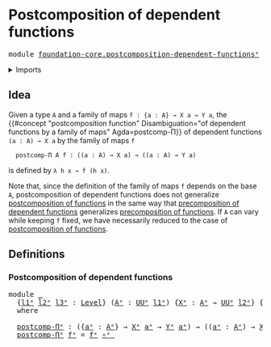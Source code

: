 # Postcomposition of dependent functions

<pre class="Agda"><a id="51" class="Keyword">module</a> <a id="58" href="foundation-core.postcomposition-dependent-functions%25E1%25B5%2589.html" class="Module">foundation-core.postcomposition-dependent-functionsᵉ</a> <a id="111" class="Keyword">where</a>
</pre>
<details><summary>Imports</summary>

<pre class="Agda"><a id="167" class="Keyword">open</a> <a id="172" class="Keyword">import</a> <a id="179" href="foundation.universe-levels%25E1%25B5%2589.html" class="Module">foundation.universe-levelsᵉ</a>

<a id="208" class="Keyword">open</a> <a id="213" class="Keyword">import</a> <a id="220" href="foundation-core.function-types%25E1%25B5%2589.html" class="Module">foundation-core.function-typesᵉ</a>
</pre>
</details>

## Idea

Given a type `A` and a family of maps `f : {a : A} → X a → Y a`, the
{{#concept "postcomposition function" Disambiguation="of dependent functions by a family of maps" Agda=postcomp-Π}}
of dependent functions `(a : A) → X a` by the family of maps `f`

```text
  postcomp-Π A f : ((a : A) → X a) → ((a : A) → Y a)
```

is defined by `λ h x → f (h x)`.

Note that, since the definition of the family of maps `f` depends on the base
`A`, postcomposition of dependent functions does not generalize
[postcomposition of functions](foundation-core.postcomposition-functions.md) in
the same way that
[precomposition of dependent functions](foundation-core.precomposition-dependent-functions.md)
generalizes
[precomposition of functions](foundation-core.precomposition-functions.md). If
`A` can vary while keeping `f` fixed, we have necessarily reduced to the case of
[postcomposition of functions](foundation-core.postcomposition-functions.md).

## Definitions

### Postcomposition of dependent functions

<pre class="Agda"><a id="1283" class="Keyword">module</a> <a id="1290" href="foundation-core.postcomposition-dependent-functions%25E1%25B5%2589.html#1290" class="Module">_</a>
  <a id="1294" class="Symbol">{</a><a id="1295" href="foundation-core.postcomposition-dependent-functions%25E1%25B5%2589.html#1295" class="Bound">l1ᵉ</a> <a id="1299" href="foundation-core.postcomposition-dependent-functions%25E1%25B5%2589.html#1299" class="Bound">l2ᵉ</a> <a id="1303" href="foundation-core.postcomposition-dependent-functions%25E1%25B5%2589.html#1303" class="Bound">l3ᵉ</a> <a id="1307" class="Symbol">:</a> <a id="1309" href="Agda.Primitive.html#742" class="Postulate">Level</a><a id="1314" class="Symbol">}</a> <a id="1316" class="Symbol">(</a><a id="1317" href="foundation-core.postcomposition-dependent-functions%25E1%25B5%2589.html#1317" class="Bound">Aᵉ</a> <a id="1320" class="Symbol">:</a> <a id="1322" href="Agda.Primitive.html#429" class="Primitive">UUᵉ</a> <a id="1326" href="foundation-core.postcomposition-dependent-functions%25E1%25B5%2589.html#1295" class="Bound">l1ᵉ</a><a id="1329" class="Symbol">)</a> <a id="1331" class="Symbol">{</a><a id="1332" href="foundation-core.postcomposition-dependent-functions%25E1%25B5%2589.html#1332" class="Bound">Xᵉ</a> <a id="1335" class="Symbol">:</a> <a id="1337" href="foundation-core.postcomposition-dependent-functions%25E1%25B5%2589.html#1317" class="Bound">Aᵉ</a> <a id="1340" class="Symbol">→</a> <a id="1342" href="Agda.Primitive.html#429" class="Primitive">UUᵉ</a> <a id="1346" href="foundation-core.postcomposition-dependent-functions%25E1%25B5%2589.html#1299" class="Bound">l2ᵉ</a><a id="1349" class="Symbol">}</a> <a id="1351" class="Symbol">{</a><a id="1352" href="foundation-core.postcomposition-dependent-functions%25E1%25B5%2589.html#1352" class="Bound">Yᵉ</a> <a id="1355" class="Symbol">:</a> <a id="1357" href="foundation-core.postcomposition-dependent-functions%25E1%25B5%2589.html#1317" class="Bound">Aᵉ</a> <a id="1360" class="Symbol">→</a> <a id="1362" href="Agda.Primitive.html#429" class="Primitive">UUᵉ</a> <a id="1366" href="foundation-core.postcomposition-dependent-functions%25E1%25B5%2589.html#1303" class="Bound">l3ᵉ</a><a id="1369" class="Symbol">}</a>
  <a id="1373" class="Keyword">where</a>

  <a id="1382" href="foundation-core.postcomposition-dependent-functions%25E1%25B5%2589.html#1382" class="Function">postcomp-Πᵉ</a> <a id="1394" class="Symbol">:</a> <a id="1396" class="Symbol">({</a><a id="1398" href="foundation-core.postcomposition-dependent-functions%25E1%25B5%2589.html#1398" class="Bound">aᵉ</a> <a id="1401" class="Symbol">:</a> <a id="1403" href="foundation-core.postcomposition-dependent-functions%25E1%25B5%2589.html#1317" class="Bound">Aᵉ</a><a id="1405" class="Symbol">}</a> <a id="1407" class="Symbol">→</a> <a id="1409" href="foundation-core.postcomposition-dependent-functions%25E1%25B5%2589.html#1332" class="Bound">Xᵉ</a> <a id="1412" href="foundation-core.postcomposition-dependent-functions%25E1%25B5%2589.html#1398" class="Bound">aᵉ</a> <a id="1415" class="Symbol">→</a> <a id="1417" href="foundation-core.postcomposition-dependent-functions%25E1%25B5%2589.html#1352" class="Bound">Yᵉ</a> <a id="1420" href="foundation-core.postcomposition-dependent-functions%25E1%25B5%2589.html#1398" class="Bound">aᵉ</a><a id="1422" class="Symbol">)</a> <a id="1424" class="Symbol">→</a> <a id="1426" class="Symbol">((</a><a id="1428" href="foundation-core.postcomposition-dependent-functions%25E1%25B5%2589.html#1428" class="Bound">aᵉ</a> <a id="1431" class="Symbol">:</a> <a id="1433" href="foundation-core.postcomposition-dependent-functions%25E1%25B5%2589.html#1317" class="Bound">Aᵉ</a><a id="1435" class="Symbol">)</a> <a id="1437" class="Symbol">→</a> <a id="1439" href="foundation-core.postcomposition-dependent-functions%25E1%25B5%2589.html#1332" class="Bound">Xᵉ</a> <a id="1442" href="foundation-core.postcomposition-dependent-functions%25E1%25B5%2589.html#1428" class="Bound">aᵉ</a><a id="1444" class="Symbol">)</a> <a id="1446" class="Symbol">→</a> <a id="1448" class="Symbol">((</a><a id="1450" href="foundation-core.postcomposition-dependent-functions%25E1%25B5%2589.html#1450" class="Bound">aᵉ</a> <a id="1453" class="Symbol">:</a> <a id="1455" href="foundation-core.postcomposition-dependent-functions%25E1%25B5%2589.html#1317" class="Bound">Aᵉ</a><a id="1457" class="Symbol">)</a> <a id="1459" class="Symbol">→</a> <a id="1461" href="foundation-core.postcomposition-dependent-functions%25E1%25B5%2589.html#1352" class="Bound">Yᵉ</a> <a id="1464" href="foundation-core.postcomposition-dependent-functions%25E1%25B5%2589.html#1450" class="Bound">aᵉ</a><a id="1466" class="Symbol">)</a>
  <a id="1470" href="foundation-core.postcomposition-dependent-functions%25E1%25B5%2589.html#1382" class="Function">postcomp-Πᵉ</a> <a id="1482" href="foundation-core.postcomposition-dependent-functions%25E1%25B5%2589.html#1482" class="Bound">fᵉ</a> <a id="1485" class="Symbol">=</a> <a id="1487" href="foundation-core.postcomposition-dependent-functions%25E1%25B5%2589.html#1482" class="Bound">fᵉ</a> <a id="1490" href="foundation-core.function-types%25E1%25B5%2589.html#476" class="Function Operator">∘ᵉ_</a>
</pre>